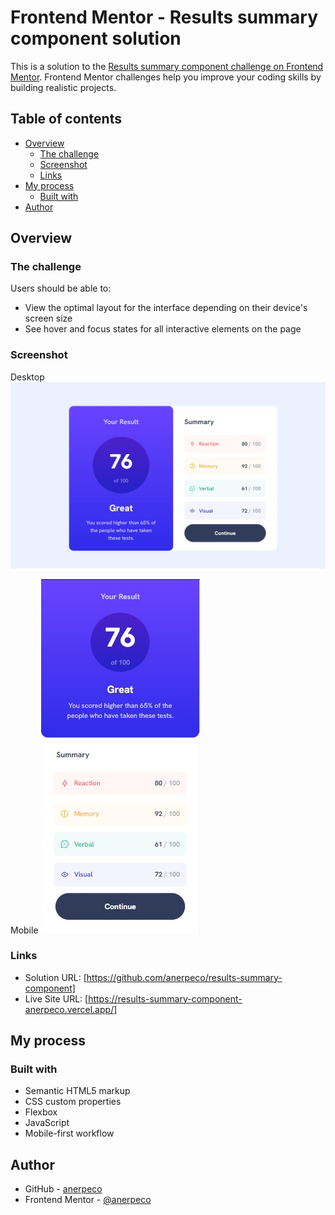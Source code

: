 # Frontend Mentor - Results summary component solution

This is a solution to the [Results summary component challenge on Frontend Mentor](https://www.frontendmentor.io/challenges/results-summary-component-CE_K6s0maV). Frontend Mentor challenges help you improve your coding skills by building realistic projects.

## Table of contents

- [Overview](#overview)
  - [The challenge](#the-challenge)
  - [Screenshot](#screenshot)
  - [Links](#links)
- [My process](#my-process)
  - [Built with](#built-with)
- [Author](#author)

## Overview

### The challenge

Users should be able to:

- View the optimal layout for the interface depending on their device's screen size
- See hover and focus states for all interactive elements on the page

### Screenshot

Desktop
![](./screenshot/screenshot_desktop.jpg)

Mobile
![](./screenshot/screenshot_mobile.jpg)

### Links

- Solution URL: [https://github.com/anerpeco/results-summary-component]
- Live Site URL: [https://results-summary-component-anerpeco.vercel.app/]

## My process

### Built with

- Semantic HTML5 markup
- CSS custom properties
- Flexbox
- JavaScript
- Mobile-first workflow

## Author

- GitHub - [anerpeco](https://github.com/anerpeco)
- Frontend Mentor - [@anerpeco](https://www.frontendmentor.io/profile/anerpeco)
